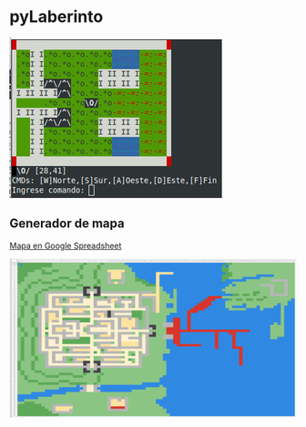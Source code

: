 # pyLaberinto

![](../images/trinsicJava.png)


## Generador de mapa

[Mapa en Google Spreadsheet](https://docs.google.com/spreadsheets/d/1T5UmyhdSU-Wn9zvgflbkldfbs4UWuRUDgouS8b5IqUI/edit?usp=sharing)

![](../images/trinsicSpreadsheet.png)
